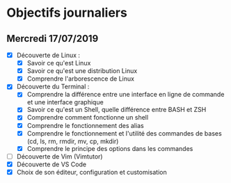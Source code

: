 # Objectifs journaliers

## Mercredi 17/07/2019


* [x] Découverte de Linux :
  * [x] Savoir ce qu'est Linux
  * [x] Savoir ce qu'est une distribution Linux
  * [x] Comprendre l'arborescence de Linux
* [x] Découverte du Terminal : 
  * [x] Comprendre la différence entre une interface en ligne de commande et une interface graphique
  * [x] Savoir ce qu'est un Shell, quelle différence entre BASH et ZSH 
  * [x] Comprendre comment fonctionne un shell
  * [x] Comprendre le fonctionnement des alias
  * [x] Comprendre le fonctionnement et l'utilité des commandes de bases (cd, ls, rm, rmdir, mv, cp, mkdir)
  * [x] Comprendre le principe des options dans les commandes
* [ ] Découverte de Vim (Vimtutor)
* [x] Découverte de VS Code
* [x] Choix de son éditeur, configuration et customisation
